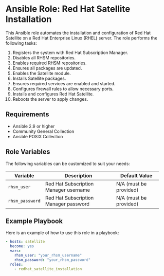 # Ansible Role: Red Hat Satellite Installation

This Ansible role automates the installation and configuration of Red Hat Satellite on a Red Hat Enterprise Linux (RHEL) server. The role performs the following tasks:

1. Registers the system with Red Hat Subscription Manager.
2. Disables all RHSM repositories.
3. Enables required RHSM repositories.
4. Ensures all packages are updated.
5. Enables the Satellite module.
6. Installs Satellite packages.
7. Ensures required services are enabled and started.
8. Configures firewall rules to allow necessary ports.
9. Installs and configures Red Hat Satellite.
10. Reboots the server to apply changes.

## Requirements

- Ansible 2.9 or higher
- Community General Collection
- Ansible POSIX Collection

## Role Variables

The following variables can be customized to suit your needs:

| Variable                       | Description                                                              | Default Value            |
|--------------------------------|--------------------------------------------------------------------------|--------------------------|
| `rhsm_user`                    | Red Hat Subscription Manager username                                    | N/A (must be provided)   |
| `rhsm_password`                | Red Hat Subscription Manager password                                    | N/A (must be provided)   |

## Example Playbook

Here is an example of how to use this role in a playbook:

```yaml
- hosts: satellite
  become: yes
  vars:
    rhsm_user: "your_rhsm_username"
    rhsm_password: "your_rhsm_password"
  roles:
    - redhat_satellite_installation
